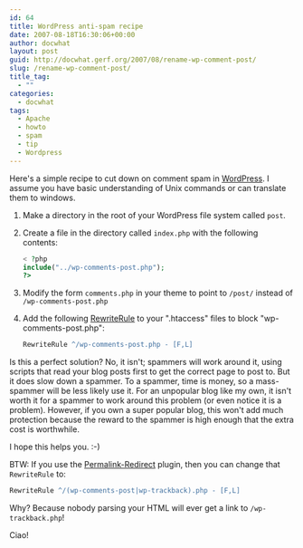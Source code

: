 ```yaml
---
id: 64
title: WordPress anti-spam recipe
date: 2007-08-18T16:30:06+00:00
author: docwhat
layout: post
guid: http://docwhat.gerf.org/2007/08/rename-wp-comment-post/
slug: /rename-wp-comment-post/
title_tag:
  - ""
categories:
  - docwhat
tags:
  - Apache
  - howto
  - spam
  - tip
  - Wordpress
---
```

Here's a simple recipe to cut down on comment spam in [WordPress](http://wordpress.org/). I assume you have basic understanding of Unix commands or can translate them to windows.

1.  Make a directory in the root of your WordPress file system called `post`.
2.  Create a file in the directory called `index.php` with the following contents:

    ``` php
    < ?php
    include("../wp-comments-post.php");
    ?>
    ```

3.  Modify the form `comments.php` in your theme to point to `/post/` instead of `/wp-comments-post.php`
4.  Add the following [RewriteRule](http://httpd.apache.org/docs/2.2/mod/mod_rewrite.html#rewriterule) to your ".htaccess" files to block "wp-comments-post.php":

    ``` apache
    RewriteRule ^/wp-comments-post.php - [F,L]
    ```

Is this a perfect solution? No, it isn't; spammers will work around it, using scripts that read your blog posts first to get the correct page to post to. But it does slow down a spammer. To a spammer, time is money, so a mass-spammer will be less likely use it. For an unpopular blog like my own, it isn't worth it for a spammer to work around this problem (or even notice it is a problem). However, if you own a super popular blog, this won't add much protection because the reward to the spammer is high enough that the extra cost is worthwhile.

I hope this helps you. :-)

BTW: If you use the [Permalink-Redirect](http://fucoder.com/code/permalink-redirect/) plugin, then you can change that `RewriteRule` to:

``` apache
RewriteRule ^/(wp-comments-post|wp-trackback).php - [F,L]
```

Why? Because nobody parsing your HTML will ever get a link to `/wp-trackback.php`!

Ciao!
